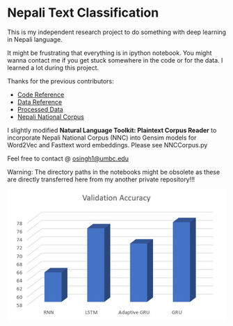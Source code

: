 # Nepali Text Classification

This is my independent research project to do something with deep learning in Nepali language.

It might be frustrating that everything is in ipython notebook. You might wanna contact me if you get stuck somewhere in the code or for the data. I learned a lot during this project.

Thanks for the previous contributors:

* [Code Reference](https://github.com/hpanwar08/sentiment-analysis-torchtext/blob/master/Sentiment_Analysis_torchtext.ipynb)
* [Data Reference](https://github.com/sndsabin/Nepali-News-Classifier)
* [Processed Data](https://drive.google.com/open?id=1-Sfd4fn1LCr4burnhh2pSXDYpN08x9Vr)
* [Nepali National Corpus](https://www.sketchengine.eu/nepali-national-corpus/)

I slightly modified **Natural Language Toolkit: Plaintext Corpus Reader** to incorporate Nepali National Corpus (NNC) into Gensim models for Word2Vec and Fasttext word embeddings. Please see NNCCorpus.py

Feel free to contact @ osingh1@umbc.edu

Warning: The directory paths in the notebooks might be obsolete as these are directly transferred here from my another private repository!!!

![alt text][dl_acc]

[dl_acc]: https://github.com/oya163/nepali-text-classification/blob/master/images/dl_acc.JPG "Deep Learning Algorithms Accuracy"
